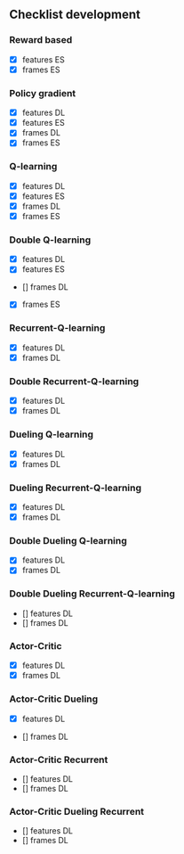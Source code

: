 ## Checklist development

### Reward based
- [x] features ES
- [x] frames ES

### Policy gradient
- [x] features DL
- [x] features ES
- [x] frames DL
- [x] frames ES

### Q-learning
- [x] features DL
- [x] features ES
- [x] frames DL
- [x] frames ES

### Double Q-learning
- [x] features DL
- [x] features ES
- [] frames DL
- [x] frames ES

### Recurrent-Q-learning
- [x] features DL
- [x] frames DL

### Double Recurrent-Q-learning
- [x] features DL
- [x] frames DL

### Dueling Q-learning
- [x] features DL
- [x] frames DL

### Dueling Recurrent-Q-learning
- [x] features DL
- [x] frames DL

### Double Dueling Q-learning
- [x] features DL
- [x] frames DL

### Double Dueling Recurrent-Q-learning
- [] features DL
- [] frames DL

### Actor-Critic
- [x] features DL
- [x] frames DL

### Actor-Critic Dueling
- [x] features DL
- [] frames DL

### Actor-Critic Recurrent
- [] features DL
- [] frames DL

### Actor-Critic Dueling Recurrent
- [] features DL
- [] frames DL



